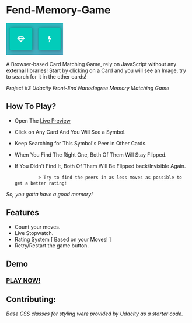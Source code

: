 # Fend-Memory-Game 

![](img/heading.png)


A Browser-based Card Matching Game, rely on JavaScript without any external libraries! Start by clicking on a Card and you will see an Image, try to search for it in the other cards!


*Project #3 Udacity Front-End Nanodegree Memory Matching Game*



## How To Play?

*  Open The [Live Preview](https://bosa-game.netlify.com/)


*  Click on Any Card And You Will See a Symbol.

*  Keep Searching for This Symbol's Peer in Other Cards.

*  When You Find The Right One, Both Of Them Will Stay Flipped.

*  If You Didn't Find It, Both Of Them Will Be Flipped back/Invisible Again.

                > Try to find the peers in as less moves as possible to get a better rating!

  *So, you gotta have a good memory!*
 
 
 ## Features
 
*  Count your moves.
*  Live Stopwatch.
*  Rating System [ Based on your Moves! ]
*  Retry/Restart the game button.


## Demo


###  [PLAY NOW!](https://bosa-game.netlify.com/)

## Contributing:
*Base CSS classes for styling were provided by Udacity as a _starter_ code.*

